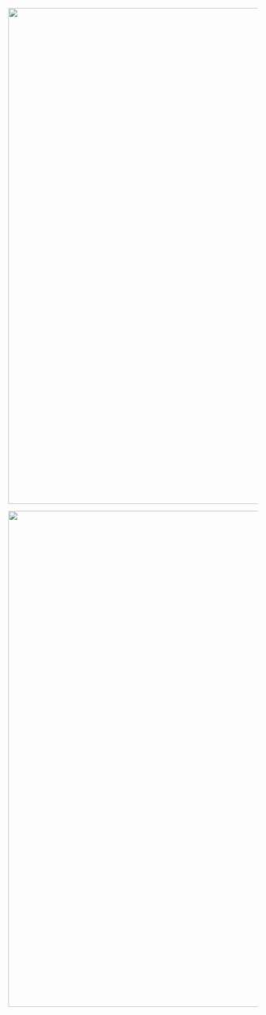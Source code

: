 <p align="center"><img src="https://user-images.githubusercontent.com/79950091/176428940-60545dcc-fe0c-4f21-abe7-8092e04f1488.png" width="700" height="1000"></p>
<p align="center"><img src="https://user-images.githubusercontent.com/79950091/177046415-bb0c7244-90f4-4056-9cb8-d4c3bd3f6e7c.png" width="700" height="1000"></p>
